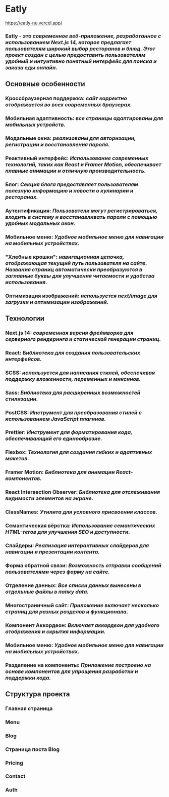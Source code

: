 # Eatly

https://eatly-nu.vercel.app/

### Eatly - _это современное веб-приложение, разработанное с использованием Next.js 14, которое предлагает пользователям широкий выбор ресторанов и блюд. Этот проект создан с целью предоставить пользователям удобный и интуитивно понятный интерфейс для поиска и заказа еды онлайн._

## Основные особенности

### Кроссбраузерная поддержка: _сайт корректно отображается во всех современных браузерах._

### Мобильная адаптивность: _все страницы адаптированы для мобильных устройств._

### Модальные окна: _реализованы для авторизации, регистрации и восстановления пароля._

### Реактивный интерфейс: _Использование современных технологий, таких как React и Framer Motion, обеспечивает плавные анимации и отличную производительность._

<!-- Фильтрация и сортировка: Пользователи могут легко находить рестораны и блюда, используя различные фильтры и параметры сортировки. -->

### Блог: _Секция блога предоставляет пользователям полезную информацию и новости о кулинарии и ресторанах._

### Аутентификация: _Пользователи могут регистрироваться, входить в систему и восстанавливать пароли с помощью удобных модальных окон._

<!-- Администрирование: Панель администратора позволяет управлять контентом сайта, включая добавление и редактирование ресторанов и блюд. -->

### Мобильное меню: _Удобное мобильное меню для навигации на мобильных устройствах._

### "Хлебные крошки": _навигационная цепочка, отображающая текущий путь пользователя на сайте. Названия страниц автоматически преобразуются в заглавные буквы для улучшения читаемости и удобства использования._

### Оптимизация изображений: _используется next/image для загрузки и оптимизации изображений._

## Технологии

### Next.js 14: _современная версия фреймворка для серверного рендеринга и статической генерации страниц._

### React: _Библиотека для создания пользовательских интерфейсов._

### SCSS: _используется для написания стилей, обеспечивая поддержку вложенности, переменных и миксинов._

### Sass: _Библиотека для расширенных возможностей стилизации._

### PostCSS: _Инструмент для преобразования стилей с использованием JavaScript плагинов._

### Prettier: _Инструмент для форматирования кода, обеспечивающий его единообразие._

### Flexbox: _Технология для создания гибких и адаптивных макетов._

### Framer Motion: _Библиотека для анимации React-компонентов._

### React Intersection Observer: _Библиотека для отслеживания видимости элементов на экране._

### ClassNames: _Утилита для условного присвоения классов._

### Семантическая вёрстка: _Использование семантических HTML-тегов для улучшения SEO и доступности._

### Слайдеры: _Реализация интерактивных слайдеров для навигации и презентации контента._

### Форма обратной связи: _Возможность отправки сообщений пользователями через форму на сайте._

### Отделение данных: _Все списки данных вынесены в отдельные файлы в папку data._

### Многостраничный сайт: _Приложение включает несколько страниц для разных разделов и функционала._

### Компонент Аккордеон: _Включает аккордеон для удобного отображения и скрытия информации._

### Мобильное меню: _Удобное мобильное меню для навигации на мобильных устройствах._

### Разделение на компоненты: _Приложение построено на основе компонентов для упрощения разработки и поддержки кода._

## Структура проекта
<!-- src/app/layout.js: Главный файл макета приложения.
src/data/combinedPosts.js: Файл данных для блога.
src/app/blog/[id]/page.jsx: Компонент страницы блога.
src/app/api/auth/register.js: Файл API для регистрации пользователей. -->
### Главная страница

### Menu

### Blog

### Страница поста Blog

### Pricing

### Contact

### Auth
